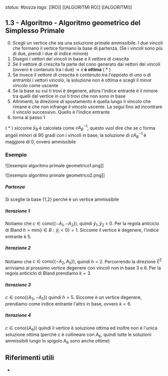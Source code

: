 *status*: #bozza 
*tags*: [[RO]] [[ALGORITMI RO]] [[ALGORITMI]]

## 1.3 - Algoritmo - Algoritmo geometrico del Simplesso Primale

0. Scegli un vertice che sia una soluzione primale ammissibile. I due vincoli che formano il vertice formano la base di partenza. (Se i vincoli sono più di due, prendi i due di indice minore)
1. Disegni i vettori dei vincoli in base e il vettore di crescita
2. Se il vettore di crescita fa parte del cono generato dai vettori dei vincoli (ovvero è contenuto tra i due) -> $\bar{x}$ **è ottima** ( * )
3. Se invece il vettore di crescita è contenuto tra l'opposto di uno o di entrambi i vettori vincolo, la soluzione non è ottima e scegli il minor vincolo come uscente
4. Se la base su cui ti trovi è degenere, allora l'indice entrante è il minore tra quelli del vertice in cui ti trovi che non sono in base 
5. Altrimenti, la direzione di spostamento è quella lungo il vincolo che rimane e che non infrange il vincolo uscente. La segui fino ad incontrare il vincolo successivo. Quello è l'indice entrante
6. torna al passo 1


( * ) siccome $\bar{y}_{B}$ è calcolata come $cA^{-1}_{B}$, questo vuol dire che se c forma angoli minori di 90 gradi con i vincoli in base, la soluzione di $cA^{-1}_{B}$ è maggiore di 0, ovvero ammissibile


### Esempio

![[esempio algoritmo primale geometrico1.png]]

![[esempio algoritmo primale geometrico2.png]]

##### Partenza
Si sceglie la base {1,2} perché è un vertice ammissibile
##### Iterazione 1
Notiamo che $c \in \text{cono}(\{-A_{1},-A_{2}\})$, quindi $\bar{y}_{1},\bar{y}_{2}$ < 0. Per la regola anticiclo di Bland $h=\text{min}\{i \in B : \bar{y}_{i} < 0\}=1$. Siccome il vertice è degenere, l'indice entrante è 5.

##### Iterazione 2
Notiamo che $c \in \text{cono}(\{-A_{2},A_{5}\})$, quindi $h=2$. Percorrendo la direzione $\xi^2$ arriviamo al prossimo vertice degenere con vincoli non in base 3 e 6. Per la regola anticiclo di Bland prendiamo $k=3$

##### Iterazione 3
$c \in \text{cono}(\{A_{3}, -A_{5}\})$ quindi $h=5$. Siccome è un vertice degenere, prendiamo come indice entrante l'altro in base, ovvero $k=6$.

##### Iterazione 4
$c \in \text{cono}(\{A_{6}\})$ quindi il vertice è soluzione ottima ed inoltre non è l'unica soluzione ottima (perché $c$ è collineare con $A_{6}$, quindi tutte le soluzioni ammissibili lungo lo spigolo $A_{6}$ sono anche ottime)

## Riferimenti utili

* 